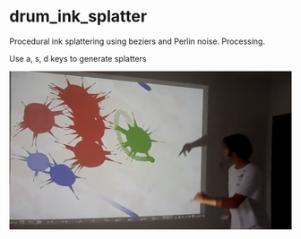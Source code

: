 # drum_ink_splatter
Procedural ink splattering using beziers and Perlin noise. Processing.

Use a, s, d keys to generate splatters

![](https://github.com/brizolara/drum_ink_splatter/blob/master/air_drum_processing_pd.jpg)
